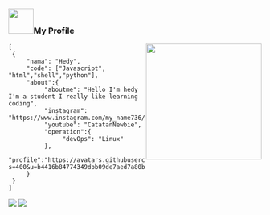  ### <img src="https://media.giphy.com/media/VgCDAzcKvsR6OM0uWg/giphy.gif" width="50">My Profile 
<img align='right' src="https://media.giphy.com/media/M9gbBd9nbDrOTu1Mqx/giphy.gif" width="230">







```
[
 {
     "nama": "Hedy",
     "code": ["Javascript", "html","shell","python"],
     "about":{
          "aboutme": "Hello I'm hedy I'm a student I really like learning coding",
          "instagram": "https://www.instagram.com/my_name736/",
          "youtube": "CatatanNewbie",
          "operation":{
               "devOps": "Linux"
          },
          "profile":"https://avatars.githubusercontent.com/u/95581252?s=400&u=b4416b84774349dbb09de7aed7a80be78c551297&v=4"
     }
 }    
]
```
<img src="https://github-readme-stats.vercel.app/api?username=HedyFake&hide=contribs,prs&show_icons=true&hide_border=true&title_color=000">
<img src="https://github-readme-stats.vercel.app/api/top-langs/?username=HedyFake&layout=compact">
